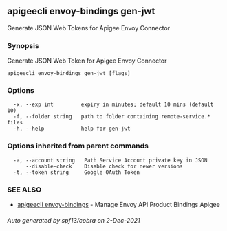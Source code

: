 ## apigeecli envoy-bindings gen-jwt

Generate JSON Web Tokens for Apigee Envoy Connector

### Synopsis

Generate JSON Web Token for Apigee Envoy Connector

```
apigeecli envoy-bindings gen-jwt [flags]
```

### Options

```
  -x, --exp int         expiry in minutes; default 10 mins (default 10)
  -f, --folder string   path to folder containing remote-service.* files
  -h, --help            help for gen-jwt
```

### Options inherited from parent commands

```
  -a, --account string   Path Service Account private key in JSON
      --disable-check    Disable check for newer versions
  -t, --token string     Google OAuth Token
```

### SEE ALSO

* [apigeecli envoy-bindings](apigeecli_envoy-bindings.md)	 - Manage Envoy API Product Bindings Apigee

###### Auto generated by spf13/cobra on 2-Dec-2021
